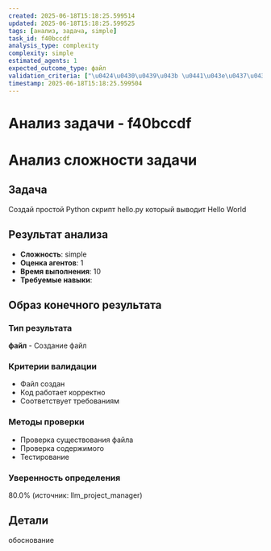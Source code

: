 ```yaml
---
created: 2025-06-18T15:18:25.599514
updated: 2025-06-18T15:18:25.599525
tags: [анализ, задача, simple]
task_id: f40bccdf
analysis_type: complexity
complexity: simple
estimated_agents: 1
expected_outcome_type: файл
validation_criteria: ["\u0424\u0430\u0439\u043b \u0441\u043e\u0437\u0434\u0430\u043d", "\u041a\u043e\u0434 \u0440\u0430\u0431\u043e\u0442\u0430\u0435\u0442 \u043a\u043e\u0440\u0440\u0435\u043a\u0442\u043d\u043e", "\u0421\u043e\u043e\u0442\u0432\u0435\u0442\u0441\u0442\u0432\u0443\u0435\u0442 \u0442\u0440\u0435\u0431\u043e\u0432\u0430\u043d\u0438\u044f\u043c"]
timestamp: 2025-06-18T15:18:25.599504
---
```


# Анализ задачи - f40bccdf

# Анализ сложности задачи

## Задача
Создай простой Python скрипт hello.py который выводит Hello World

## Результат анализа
- **Сложность**: simple
- **Оценка агентов**: 1
- **Время выполнения**: 10
- **Требуемые навыки**: 

## Образ конечного результата

### Тип результата
**файл** - Создание файл

### Критерии валидации
- Файл создан
- Код работает корректно
- Соответствует требованиям

### Методы проверки
- Проверка существования файла
- Проверка содержимого
- Тестирование

### Уверенность определения
80.0% (источник: llm_project_manager)


## Детали
обоснование
